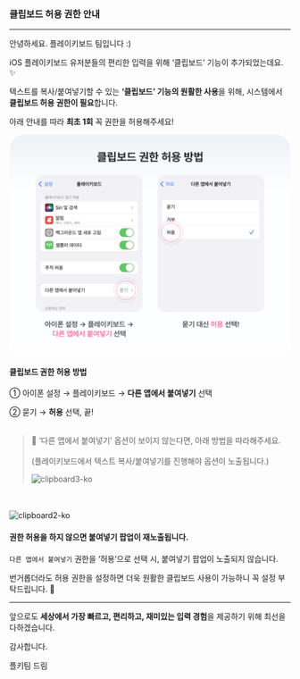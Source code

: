 ### 클립보드 허용 권한 안내

---

안녕하세요. 플레이키보드 팀입니다 :)

iOS 플레이키보드 유저분들의 편리한 입력을 위해 ‘클립보드’ 기능이 추가되었는데요. ✨

텍스트를 복사/붙여넣기할 수 있는 **‘클립보드’ 기능의 원활한 사용**을 위해,
시스템에서 **클립보드 허용 권한이 필요**합니다.

아래 안내를 따라 **최초 1회** 꼭 권한을 허용해주세요!

<img width="740" alt="clipboard1-ko" src="./Image/clipboard1-ko.png">

#### 클립보드 권한 허용 방법

① 아이폰 설정 → 플레이키보드 → **다른 앱에서 붙여넣기** 선택

② 묻기 → **허용** 선택, 끝!
<br><br>
> 📌 ‘다른 앱에서 붙여넣기’ 옵션이 보이지 않는다면, 아래 방법을 따라해주세요.
> <br> <br>
>(플레이키보드에서 텍스트 복사/붙여넣기를 진행해야 옵션이 노출됩니다.)
>
><img width="740" alt="clipboard3-ko" src="https://github.com/BitbyteCorp/Clipboard_Permissions/assets/103012087/7b9f7efc-864d-46ad-af23-5fb5ce25558d">





<br><br>
<img width="740" alt="clipboard2-ko" src="https://github.com/BitbyteCorp/Clipboard_Permissions/assets/103012087/9cd5343d-d84b-4321-894f-8e3a0c594bbe">

#### 권한 허용을 하지 않으면 붙여넣기 팝업이 재노출됩니다.

`다른 앱에서 붙여넣기` 권한을 ‘허용’으로 선택 시, 붙여넣기 팝업이 노출되지 않습니다.

번거롭더라도 허용 권한을 설정하면 더욱 원활한 클립보드 사용이 가능하니 꼭 설정 부탁드립니다. 🙌

---

앞으로도 **세상에서 가장 빠르고, 편리하고, 재미있는 입력 경험**을 제공하기 위해 최선을 다하겠습니다.

감사합니다.

플키팀 드림

